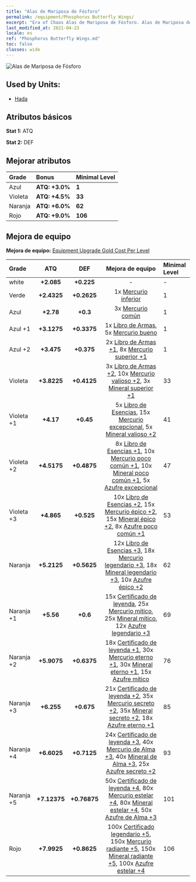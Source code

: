 ```yaml
---
title: "Alas de Mariposa de Fósforo"
permalink: /equipment/Phosphorus Butterfly Wings/
excerpt: "Era of Chaos Alas de Mariposa de Fósforo. Alas de Mariposa de Fósforo"
last_modified_at: 2021-04-23
locale: es
ref: "Phosphorus Butterfly Wings.md"
toc: false
classes: wide
---
```


  ![Alas de Mariposa de Fósforo](/images/e/e_9013.png)

## Used by Units:

* [Hada](/es/units/Sprite/) 


## Atributos básicos
 **Stat 1:** ATQ

 **Stat 2:** DEF

## Mejorar atributos

  |     Grade    |   Bonus | Minimal Level | 
  |:-------------|:--------|:--------------| 
  | Azul | **ATQ: +3.0%** | **1** | 
  | Violeta | **ATQ: +4.5%** | **33** | 
  | Naranja | **ATQ: +6.0%** | **62** | 
  | Rojo | **ATQ: +9.0%** | **106** | 


## Mejora de equipo
 **Mejora de equipo:** [Equipment Upgrade Gold Cost Per Level](/equipment/EquipmentUpgradeCostPerLevel/) 

  |          Grade      | ATQ | DEF | Mejora de equipo | Minimal Level |
  |:--------------------|:---------:|:---------:|:----------------:|:--------------|
  | white | **+2.085** | **+0.225** | - | - |
  | Verde | **+2.4325** | **+0.2625** | 1x [Mercurio inferior](/ItemsES/mat_2/) | 1 |
  | Azul | **+2.78** | **+0.3** | 3x [Mercurio común](/ItemsES/mat_8/) | 1 |
  | Azul +1 | **+3.1275** | **+0.3375** | 1x [Libro de Armas](/ItemsES/mat_18/), 5x [Mercurio bueno](/ItemsES/mat_14/) | 1 |
  | Azul +2 | **+3.475** | **+0.375** | 2x [Libro de Armas +1](/ItemsES/mat_25/), 8x [Mercurio superior +1](/ItemsES/mat_21/) | 1 |
  | Violeta | **+3.8225** | **+0.4125** | 3x [Libro de Armas +2](/ItemsES/mat_32/), 10x [Mercurio valioso +2](/ItemsES/mat_28/), 3x [Mineral superior +1](/ItemsES/mat_19/) | 33 |
  | Violeta +1 | **+4.17** | **+0.45** | 5x [Libro de Esencias](/ItemsES/mat_39/), 15x [Mercurio excepcional](/ItemsES/mat_35/), 5x [Mineral valioso +2](/ItemsES/mat_26/) | 41 |
  | Violeta +2 | **+4.5175** | **+0.4875** | 8x [Libro de Esencias +1](/ItemsES/mat_46/), 10x [Mercurio poco común +1](/ItemsES/mat_42/), 10x [Mineral poco común +1](/ItemsES/mat_40/), 5x [Azufre excepcional](/ItemsES/mat_36/) | 47 |
  | Violeta +3 | **+4.865** | **+0.525** | 10x [Libro de Esencias +2](/ItemsES/mat_53/), 15x [Mercurio épico +2](/ItemsES/mat_49/), 15x [Mineral épico +2](/ItemsES/mat_47/), 8x [Azufre poco común +1](/ItemsES/mat_43/) | 53 |
  | Naranja | **+5.2125** | **+0.5625** | 12x [Libro de Esencias +3](/ItemsES/mat_60/), 18x [Mercurio legendario +3](/ItemsES/mat_56/), 18x [Mineral legendario +3](/ItemsES/mat_54/), 10x [Azufre épico +2](/ItemsES/mat_50/) | 62 |
  | Naranja +1 | **+5.56** | **+0.6** | 15x [Certificado de leyenda](/ItemsES/mat_67/), 25x [Mercurio mítico](/ItemsES/mat_63/), 25x [Mineral mítico](/ItemsES/mat_61/), 12x [Azufre legendario +3](/ItemsES/mat_57/) | 69 |
  | Naranja +2 | **+5.9075** | **+0.6375** | 18x [Certificado de leyenda +1](/ItemsES/mat_74/), 30x [Mercurio eterno +1](/ItemsES/mat_70/), 30x [Mineral eterno +1](/ItemsES/mat_68/), 15x [Azufre mítico](/ItemsES/mat_64/) | 76 |
  | Naranja +3 | **+6.255** | **+0.675** | 21x [Certificado de leyenda +2](/ItemsES/mat_81/), 35x [Mercurio secreto +2](/ItemsES/mat_77/), 35x [Mineral secreto +2](/ItemsES/mat_75/), 18x [Azufre eterno +1](/ItemsES/mat_71/) | 85 |
  | Naranja +4 | **+6.6025** | **+0.7125** | 24x [Certificado de leyenda +3](/ItemsES/mat_88/), 40x [Mercurio de Alma +3](/ItemsES/mat_84/), 40x [Mineral de Alma +3](/ItemsES/mat_82/), 25x [Azufre secreto +2](/ItemsES/mat_78/) | 93 |
  | Naranja +5 | **+7.12375** | **+0.76875** | 50x [Certificado de leyenda +4](/ItemsES/mat_95/), 80x [Mercurio estelar +4](/ItemsES/mat_91/), 80x [Mineral estelar +4](/ItemsES/mat_89/), 50x [Azufre de Alma +3](/ItemsES/mat_85/) | 101 |
  | Rojo | **+7.9925** | **+0.8625** | 100x [Certificado legendario +5](/ItemsES/mat_102/), 150x [Mercurio radiante +5](/ItemsES/mat_98/), 150x [Mineral radiante +5](/ItemsES/mat_96/), 100x [Azufre estelar +4](/ItemsES/mat_92/) | 106 |

